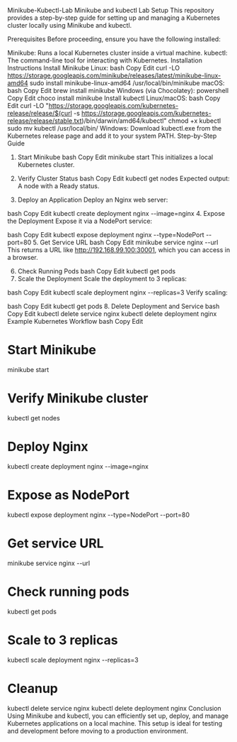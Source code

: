 Minikube-Kubectl-Lab
Minikube and kubectl Lab Setup
This repository provides a step-by-step guide for setting up and managing a Kubernetes cluster locally using Minikube and kubectl.

Prerequisites
Before proceeding, ensure you have the following installed:

Minikube: Runs a local Kubernetes cluster inside a virtual machine.
kubectl: The command-line tool for interacting with Kubernetes.
Installation Instructions
Install Minikube
Linux:
bash
Copy
Edit
curl -LO https://storage.googleapis.com/minikube/releases/latest/minikube-linux-amd64
sudo install minikube-linux-amd64 /usr/local/bin/minikube
macOS:
bash
Copy
Edit
brew install minikube
Windows (via Chocolatey):
powershell
Copy
Edit
choco install minikube
Install kubectl
Linux/macOS:
bash
Copy
Edit
curl -LO "https://storage.googleapis.com/kubernetes-release/release/$(curl -s https://storage.googleapis.com/kubernetes-release/release/stable.txt)/bin/darwin/amd64/kubectl"
chmod +x kubectl
sudo mv kubectl /usr/local/bin/
Windows:
Download kubectl.exe from the Kubernetes release page and add it to your system PATH.
Step-by-Step Guide
1. Start Minikube
bash
Copy
Edit
minikube start
This initializes a local Kubernetes cluster.

2. Verify Cluster Status
bash
Copy
Edit
kubectl get nodes
Expected output: A node with a Ready status.

3. Deploy an Application
Deploy an Nginx web server:

bash
Copy
Edit
kubectl create deployment nginx --image=nginx
4. Expose the Deployment
Expose it via a NodePort service:

bash
Copy
Edit
kubectl expose deployment nginx --type=NodePort --port=80
5. Get Service URL
bash
Copy
Edit
minikube service nginx --url
This returns a URL like http://192.168.99.100:30001, which you can access in a browser.

6. Check Running Pods
bash
Copy
Edit
kubectl get pods
7. Scale the Deployment
Scale the deployment to 3 replicas:

bash
Copy
Edit
kubectl scale deployment nginx --replicas=3
Verify scaling:

bash
Copy
Edit
kubectl get pods
8. Delete Deployment and Service
bash
Copy
Edit
kubectl delete service nginx
kubectl delete deployment nginx
Example Kubernetes Workflow
bash
Copy
Edit
# Start Minikube
minikube start

# Verify Minikube cluster
kubectl get nodes

# Deploy Nginx
kubectl create deployment nginx --image=nginx

# Expose as NodePort
kubectl expose deployment nginx --type=NodePort --port=80

# Get service URL
minikube service nginx --url

# Check running pods
kubectl get pods

# Scale to 3 replicas
kubectl scale deployment nginx --replicas=3

# Cleanup
kubectl delete service nginx
kubectl delete deployment nginx
Conclusion
Using Minikube and kubectl, you can efficiently set up, deploy, and manage Kubernetes applications on a local machine. This setup is ideal for testing and development before moving to a production environment.

